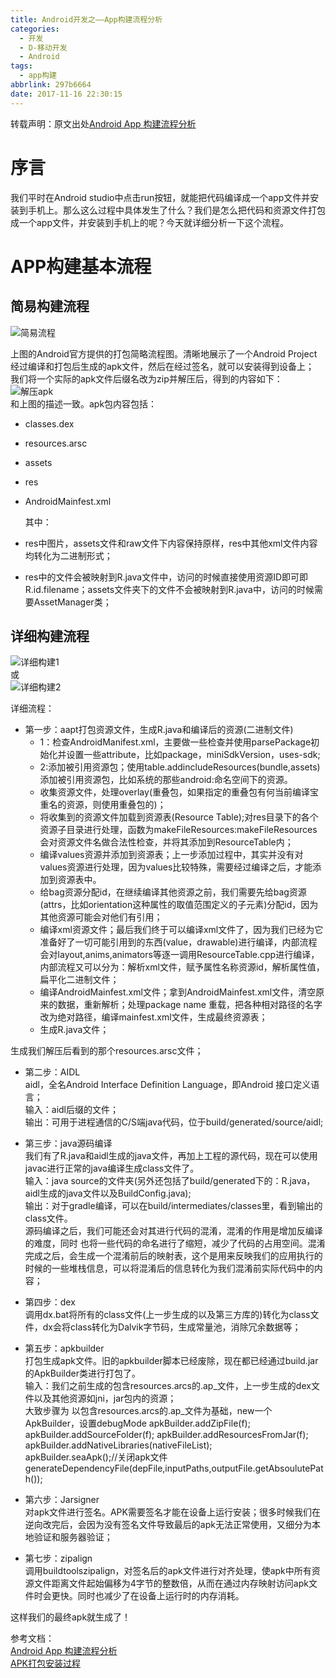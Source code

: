 ```yaml
---
title: Android开发之——App构建流程分析
categories:
  - 开发
  - D-移动开发
  - Android
tags:
  - app构建
abbrlink: 297b6664
date: 2017-11-16 22:30:15
---
```

转载声明：原文出处[Android App 构建流程分析][1]
# 序言 
我们平时在Android studio中点击run按钮，就能把代码编译成一个app文件并安装到手机上。那么这么过程中具体发生了什么？我们是怎么把代码和资源文件打包成一个app文件，并安装到手机上的呢？今天就详细分析一下这个流程。  
<!--more-->
# APP构建基本流程 

## 简易构建流程
![简易流程][2]  

上图的Android官方提供的打包简略流程图。清晰地展示了一个Android Project 经过编译和打包后生成的apk文件，然后在经过签名，就可以安装得到设备上；  
我们将一个实际的apk文件后缀名改为zip并解压后，得到的内容如下：  
![解压apk][3]  
和上图的描述一致。apk包内容包括：    
  
- classes.dex 
- resources.arsc
- assets
- res
- AndroidMainfest.xml  

  其中：  

- res中图片，assets文件和raw文件下内容保持原样，res中其他xml文件内容均转化为二进制形式；
- res中的文件会被映射到R.java文件中，访问的时候直接使用资源ID即可即R.id.filename；assets文件夹下的文件不会被映射到R.java中，访问的时候需要AssetManager类；  
## 详细构建流程  
![详细构建1][4]  
或  
![详细构建2][5]   
 
详细流程：  

- 第一步：aapt打包资源文件，生成R.java和编译后的资源(二进制文件)
	- 1：检查AndroidManifest.xml，主要做一些检查并使用parsePackage初始化并设置一些attribute，比如package，miniSdkVersion，uses-sdk;
	- 2:添加被引用资源包；使用table.addincludeResources(bundle,assets)添加被引用资源包，比如系统的那些android:命名空间下的资源。
	- 收集资源文件，处理overlay(重叠包，如果指定的重叠包有何当前编译宝重名的资源，则使用重叠包的)；
	- 将收集到的资源文件加载到资源表(Resource Table);对res目录下的各个资源子目录进行处理，函数为makeFileResources:makeFileResources会对资源文件名做合法性检查，并将其添加到ResourceTable内；
	- 编译values资源并添加到资源表；上一步添加过程中，其实并没有对values资源进行处理，因为values比较特殊，需要经过编译之后，才能添加到资源表中。
	- 给bag资源分配id，在继续编译其他资源之前，我们需要先给bag资源(attrs，比如orientation这种属性的取值范围定义的子元素)分配id，因为其他资源可能会对他们有引用；
	- 编译xml资源文件；最后我们终于可以编译xml文件了，因为我们已经为它准备好了一切可能引用到的东西(value，drawable)进行编译，内部流程会对layout,anims,animators等逐一调用ResourceTable.cpp进行编译，内部流程又可以分为：解析xml文件，赋予属性名称资源id，解析属性值，扁平化二进制文件；
	- 编译AndroidMainfest.xml文件；拿到AndroidMainfest.xml文件，清空原来的数据，重新解析；处理package name 重载，把各种相对路径的名字改为绝对路径，编译mainfest.xml文件，生成最终资源表；
	- 生成R.java文件；
 
生成我们解压后看到的那个resources.arsc文件；  

- 第二步：AIDL  
 aidl，全名Android Interface Definition Language，即Android 接口定义语言；  
输入：aidl后缀的文件；  
输出：可用于进程通信的C/S端java代码，位于build/generated/source/aidl;  

- 第三步：java源码编译  
我们有了R.java和aidl生成的java文件，再加上工程的源代码，现在可以使用javac进行正常的java编译生成class文件了。  
输入：java source的文件夹(另外还包括了build/generated下的：R.java，aidl生成的java文件以及BuildConfig.java);  
输出：对于gradle编译，可以在build/intermediates/classes里，看到输出的class文件。  
源码编译之后，我们可能还会对其进行代码的混淆，混淆的作用是增加反编译的难度，同时
也将一些代码的命名进行了缩短，减少了代码的占用空间。混淆完成之后，会生成一个混淆前后的映射表，这个是用来反映我们的应用执行的时候的一些堆栈信息，可以将混淆后的信息转化为我们混淆前实际代码中的内容；  
- 第四步：dex   
调用dx.bat将所有的class文件(上一步生成的以及第三方库的)转化为class文件，dx会将class转化为Dalvik字节码，生成常量池，消除冗余数据等；  
- 第五步：apkbuilder  
打包生成apk文件。旧的apkbuilder脚本已经废除，现在都已经通过build.jar的ApkBuilder类进行打包了。  
输入：我们之前生成的包含resources.arcs的.ap_文件，上一步生成的dex文件以及其他资源如jni，jar包内的资源；  
 大致步骤为 
 以包含resources.arcs的.ap_文件为基础，new一个ApkBuilder，设置debugMode 
 apkBuilder.addZipFile(f);  
 apkBuilder.addSourceFolder(f);
 apkBuilder.addResourcesFromJar(f);  
 apkBuilder.addNativeLibraries(nativeFileList);  
 apkBuilder.seaApk();//关闭apk文件  
 generateDependencyFile(depFile,inputPaths,outputFile.getAbsoulutePath());  
- 第六步：Jarsigner  
 对apk文件进行签名。APK需要签名才能在设备上运行安装；很多时候我们在逆向改完后，会因为没有签名文件导致最后的apk无法正常使用，又细分为本地验证和服务器验证；  
- 第七步：zipalign    
调用buildtoolszipalign，对签名后的apk文件进行对齐处理，使apk中所有资源文件距离文件起始偏移为4字节的整数倍，从而在通过内存映射访问apk文件时会更快。同时也减少了在设备上运行时的内存消耗。  

这样我们的最终apk就生成了！

参考文档：   
[Android App 构建流程分析][1]  
[APK打包安装过程][6]














[1]: http://www.jianshu.com/p/4962634901fb
[2]: https://cdn.jsdelivr.net/gh/PGzxc/CDN@master/blog-image/android-build-simple.png
[3]: https://cdn.jsdelivr.net/gh/PGzxc/CDN@master/blog-image/android-apk-component.png
[4]: https://cdn.jsdelivr.net/gh/PGzxc/CDN@master/blog-image/android-build-comple1.png
[5]: https://cdn.jsdelivr.net/gh/PGzxc/CDN@master/blog-image/android-build-comple2.png
[6]: https://segmentfault.com/a/1190000004916563

